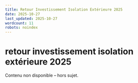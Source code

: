 ```yaml
---
title: Retour Investissement Isolation Extérieure 2025
date: 2025-10-27
last_updated: 2025-10-27
wordcount: 11
robots: noindex
---
```


# retour investissement isolation extérieure 2025

Contenu non disponible – hors sujet.